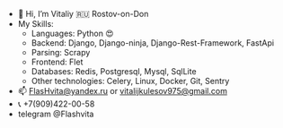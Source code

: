 - 👋 Hi, I’m Vitaliy 🇷🇺 Rostov-on-Don
- My Skills:
    - Languages: Python 😍
    - Backend: Django, Django-ninja, Django-Rest-Framework, FastApi
    - Parsing: Scrapy
    - Frontend: Flet
    - Databases: Redis, Postgresql, Mysql, SqlLite
    - Other technologies: Celery, Linux, Docker, Git, Sentry
- 📫 FlasHvita@yandex.ru or vitalijkulesov975@gmail.com
- 📞  +7(909)422-00-58
- telegram @Flashvita

<!---
Flashvita/Flashvita is a ✨ special ✨ repository because its `README.md` (this file) appears on your GitHub profile.
You can click the Preview link to take a look at your changes.
--->
